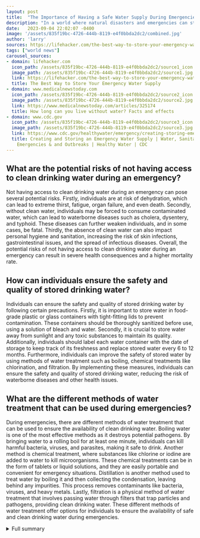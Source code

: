 ```yaml
---
layout: post
title:  "The Importance of Having a Safe Water Supply During Emergencies"
description: "In a world where natural disasters and emergencies can strike unexpectedly, it is crucial to have a personal safe drinking water supply. The availability of clean and safe drinking water can make a significant difference in ensuring the well-being and survival of individuals and communities."
date:   2023-09-04 22:02:07 -0400
image: '/assets/835f19bc-4726-444b-8119-e4f0bbda2dc2/combined.jpg'
author: 'larry'
sources: https://lifehacker.com/the-best-way-to-store-your-emergency-water-supply-1850792598?utm_source=regular https://edis.ifas.ufl.edu/publication/SS439 https://www.medicalnewstoday.com/articles/325174 https://edis.ifas.ufl.edu/publication/SS439 https://www.cdc.gov/healthywater/emergency/creating-storing-emergency-water-supply.html https://www.fda.gov/food/buy-store-serve-safe-food/food-and-water-safety-during-power-outages-and-floods
tags: ["world news"]
carousel_sources:
- domain: lifehacker.com
  icon_path: /assets/835f19bc-4726-444b-8119-e4f0bbda2dc2/source1_icon.jpg
  image_path: /assets/835f19bc-4726-444b-8119-e4f0bbda2dc2/source1.jpg
  link: https://lifehacker.com/the-best-way-to-store-your-emergency-water-supply-1850792598?utm_source=regular
  title: The Best Way to Store Your Emergency Water Supply
- domain: www.medicalnewstoday.com
  icon_path: /assets/835f19bc-4726-444b-8119-e4f0bbda2dc2/source2_icon.jpg
  image_path: /assets/835f19bc-4726-444b-8119-e4f0bbda2dc2/source2.jpg
  link: https://www.medicalnewstoday.com/articles/325174
  title: How long can you live without water? Facts and effects
- domain: www.cdc.gov
  icon_path: /assets/835f19bc-4726-444b-8119-e4f0bbda2dc2/source3_icon.jpg
  image_path: /assets/835f19bc-4726-444b-8119-e4f0bbda2dc2/source3.jpg
  link: https://www.cdc.gov/healthywater/emergency/creating-storing-emergency-water-supply.html
  title: Creating and Storing an Emergency Water Supply | Water, Sanitation, & Hygiene-related
    Emergencies & and Outbreaks | Healthy Water | CDC
---
```


## What are the potential risks of not having access to clean drinking water during an emergency?
Not having access to clean drinking water during an emergency can pose several potential risks. Firstly, individuals are at risk of dehydration, which can lead to extreme thirst, fatigue, organ failure, and even death. Secondly, without clean water, individuals may be forced to consume contaminated water, which can lead to waterborne diseases such as cholera, dysentery, and typhoid. These diseases can further weaken individuals, and in some cases, be fatal. Thirdly, the absence of clean water can also impact personal hygiene and sanitation, increasing the risk of skin infections, gastrointestinal issues, and the spread of infectious diseases. Overall, the potential risks of not having access to clean drinking water during an emergency can result in severe health consequences and a higher mortality rate.

## How can individuals ensure the safety and quality of stored drinking water?
Individuals can ensure the safety and quality of stored drinking water by following certain precautions. Firstly, it is important to store water in food-grade plastic or glass containers with tight-fitting lids to prevent contamination. These containers should be thoroughly sanitized before use, using a solution of bleach and water. Secondly, it is crucial to store water away from sunlight and any toxic substances to maintain its quality. Additionally, individuals should label each water container with the date of storage to keep track of its freshness and replace stored water every 6 to 12 months. Furthermore, individuals can improve the safety of stored water by using methods of water treatment such as boiling, chemical treatments like chlorination, and filtration. By implementing these measures, individuals can ensure the safety and quality of stored drinking water, reducing the risk of waterborne diseases and other health issues.

## What are the different methods of water treatment that can be used during emergencies?
During emergencies, there are different methods of water treatment that can be used to ensure the availability of clean drinking water. Boiling water is one of the most effective methods as it destroys potential pathogens. By bringing water to a rolling boil for at least one minute, individuals can kill harmful bacteria, viruses, and parasites, making it safe to drink. Another method is chemical treatment, where substances like chlorine or iodine are added to water to kill microorganisms. These chemical treatments can be in the form of tablets or liquid solutions, and they are easily portable and convenient for emergency situations. Distillation is another method used to treat water by boiling it and then collecting the condensation, leaving behind any impurities. This process removes contaminants like bacteria, viruses, and heavy metals. Lastly, filtration is a physical method of water treatment that involves passing water through filters that trap particles and pathogens, providing clean drinking water. These different methods of water treatment offer options for individuals to ensure the availability of safe and clean drinking water during emergencies.


<details>
        <summary>Full summary</summary>
<p>I. Introduction</p>
<p>In a world where natural disasters and emergencies can strike unexpectedly, it is crucial to have a personal safe drinking water supply. The availability of clean and safe drinking water can make a significant difference in ensuring the well-being and survival of individuals and communities. This article highlights the importance of having a safe water supply during an emergency and provides practical steps for preparing and storing drinking water.</p>
<p>II. The importance of a safe water supply during emergencies</p>
<p>Having a personal safe water supply is essential because normal drinking water supplies can quickly become contaminated during a natural disaster. Severe weather systems like hurricanes, floods, or other disasters can leave people without electric power and running water for days or weeks at a time. Without access to clean water, individuals are at risk of dehydration, which can lead to extreme thirst, fatigue, organ failure, and even death.</p>
<p>III. Practical steps for preparing and storing drinking water</p>
<p>To prepare for an emergency, it is recommended to store a minimum 3-day supply of water. If space permits, consider storing a two-week supply to ensure an ample amount of safe drinking water. Each person in the household should have access to 1 to 1.5 gallons of water per day. If there are children, sick people, or nursing mothers, increase the amount of stored water accordingly. Additionally, it is essential to store water for pets, taking into account their size and needs.</p>
<p>When storing water, it is crucial to follow certain guidelines to ensure its safety and quality. Use food-grade plastic or glass containers with tight-fitting lids to store water. These containers should be thoroughly sanitized before use, using a solution of bleach and water. Avoid using containers previously used for toxic chemicals, as they may contaminate the water. Label each water container with the date of storage to keep track of its freshness.</p>
<p>Water should be stored away from direct sunlight, gasoline, kerosene, pesticides, or any toxic substances. It is recommended to store water in a dark, cool, and dry place to prevent any damage to the containers. It is also important to replace stored water every 6 to 12 months for the best taste.</p>
<p>In cases where the normal water source becomes unavailable or is of questionable quality, it is crucial to have an alternative clean water supply for drinking, food preparation, and personal hygiene. Boiling water is the most effective way to purify it, as it destroys potential pathogens. Aeration and adding a pinch of salt can improve the taste of boiled water. Alternatively, chemical treatments like chlorination and iodine tablets can be used for water purification. Distillation and filtration are also physical methods of water treatment.</p>
<p>IV. Ensuring food safety during power outages</p>
<p>During and after a power outage, it is important to take food safety precautions. Freeze containers of water to help keep food cold in the freezer or refrigerator. Use coolers and ice to maintain the temperature of refrigerated food. Thoroughly cook perishable food that has been held at room temperature for 2 hours or more. Check the temperature of the refrigerator and discard any perishable food that has been above 40°F for 4 hours or more.</p>
<p>V. Conclusion</p>
<p>In conclusion, having a personal safe drinking water supply is crucial for survival during an emergency. By following the recommended steps for preparing and storing drinking water, individuals and communities can ensure their well-being and readiness in the face of unforeseen circumstances. It is essential to prioritize access to safe drinking water to prevent dehydration and its associated risks. Remember to replace stored water regularly and stay informed about water safety guidelines during emergencies.</p>
</details>